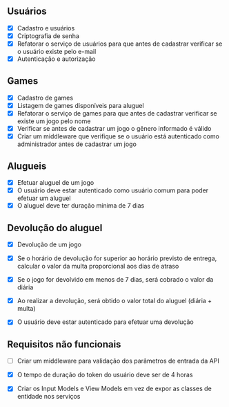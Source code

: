 ## Usuários
* [x] Cadastro e usuários
* [x] Criptografia de senha
* [x] Refatorar o serviço de usuários para que antes de cadastrar verificar se o usuário existe pelo e-mail
* [x] Autenticação e autorização

## Games
* [x] Cadastro de games
* [x] Listagem de games disponíveis para aluguel
* [x] Refatorar o serviço de games para que antes de cadastrar verificar se existe um jogo pelo nome
* [x] Verificar se antes de cadastrar um jogo o gênero informado é válido
* [x] Criar um middleware que verifique se o usuário está autenticado como administrador antes de cadastrar um jogo

## Alugueis
* [x] Efetuar aluguel de um jogo
* [x] O usuário deve estar autenticado como usuário comum para poder efetuar um aluguel
* [x] O aluguel deve ter duração mínima de 7 dias

## Devolução do aluguel
* [x] Devolução de um jogo
* [x] Se o horário de devolução for superior ao horário previsto de entrega, calcular o valor da multa proporcional aos dias de atraso
* [x] Se o jogo for devolvido em menos de 7 dias, será cobrado o valor da diária
* [x] Ao realizar a devolução, será obtido o valor total do aluguel (diária + multa)
* [x] O usuário deve estar autenticado para efetuar uma devolução


## Requisitos não funcionais
* [ ] Criar um middleware para validação dos parâmetros de entrada da API
* [x] O tempo de duração do token do usuário deve ser de 4 horas
* [x] Criar os Input Models e View Models em vez de expor as classes de entidade nos serviços







